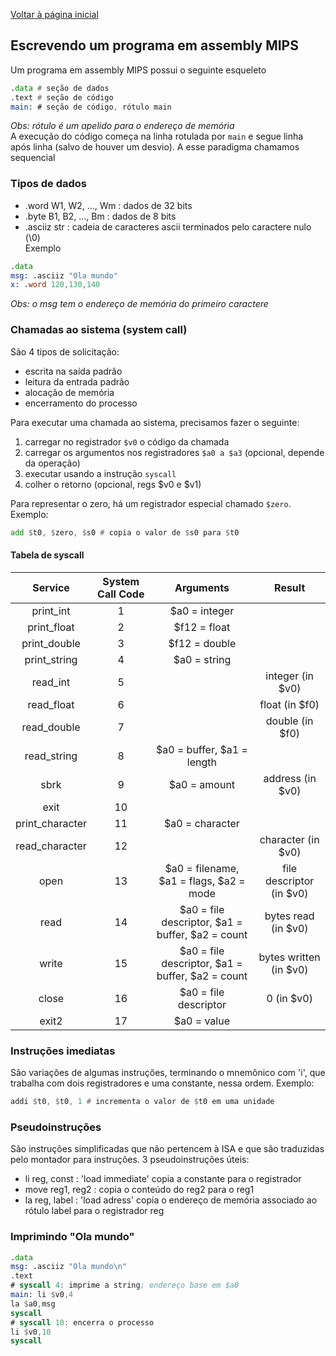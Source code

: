 [Voltar à página inicial](https://github.com/martinsglucas/fac#sumário)
## Escrevendo um programa em assembly MIPS
Um programa em assembly MIPS possui o seguinte esqueleto
```asm
.data # seção de dados
.text # seção de código
main: # seção de código, rótulo main
```
*Obs: rótulo é um apelido para o endereço de memória*  
A execução do código começa na linha rotulada por `main` e segue linha após linha (salvo de houver um desvio). A esse paradigma chamamos sequencial
### Tipos de dados
* .word W1, W2, ..., Wm : dados de 32 bits
* .byte B1, B2, ..., Bm : dados de 8 bits
* .asciiz str : cadeia de caracteres ascii terminados pelo caractere nulo (\0)  
Exemplo
```asm
.data
msg: .asciiz "Ola mundo"
x: .word 120,130,140
```
*Obs: o msg tem o endereço de memória do primeiro caractere*

### Chamadas ao sistema (system call)
São 4 tipos de solicitação:
* escrita na saída padrão
* leitura da entrada padrão
* alocação de memória
* encerramento do processo

Para executar uma chamada ao sistema, precisamos fazer o seguinte:
1. carregar no registrador `$v0` o código da chamada
2. carregar os argumentos nos registradores `$a0 a $a3` (opcional, depende da operação)
3. executar usando a instrução `syscall`
4. colher o retorno (opcional, regs $v0 e $v1)

Para representar o zero, há um registrador especial chamado `$zero`. Exemplo:  
```asm 
add $t0, $zero, $s0 # copia o valor de $s0 para $t0
```
#### Tabela de syscall
Service |	System Call Code	| Arguments |	Result
:--: | :--: | :--: | :--:
print_int |	1 |	$a0 = integer | 	
print_float |	2 |	$f12 = float |
print_double |	3 |	$f12 = double | 	
print_string |	4 |	$a0 = string | 
read_int |	5	|	| integer (in $v0)
read_float |	6	| |	float (in $f0)
read_double |	7	|	| double (in $f0)
read_string |	8 |	$a0 = buffer, $a1 = length | 	
sbrk |	9 |	$a0 = amount | address (in $v0)
exit | 10 | | |
print_character | 11 | $a0 = character |
read_character | 12 | | character (in $v0)
open | 13 | $a0 = filename, $a1 = flags, $a2 = mode | file descriptor (in $v0)	
read | 14 | $a0 = file descriptor, $a1 = buffer, $a2 = count | bytes read (in $v0)	
write | 15 | $a0 = file descriptor, $a1 = buffer, $a2 = count | bytes written (in $v0)	
close | 16 | $a0 = file descriptor |	0 (in $v0) 
exit2 | 17 | $a0 = value |


### Instruções imediatas
São variações de algumas instruções, terminando o mnemônico com 'i', que trabalha com dois registradores e uma constante, nessa ordem. Exemplo:
```asm
addi $t0, $t0, 1 # incrementa o valor de $t0 em uma unidade
```
### Pseudoinstruções
São instruções simplificadas que não pertencem à ISA e que são traduzidas pelo montador para instruções. 3 pseudoinstruções úteis:
* li reg, const : 'load immediate' copia a constante para o registrador
* move reg1, reg2 : copia o conteúdo do reg2 para o reg1
* la reg, label : 'load adress' copia o endereço de memória associado ao rótulo label para o registrador reg
### Imprimindo "Ola mundo"
```asm
.data
msg: .asciiz "Ola mundo\n"
.text
# syscall 4: imprime a string; endereço base em $a0
main: li $v0,4
la $a0,msg
syscall
# syscall 10: encerra o processo
li $v0,10
syscall
```
